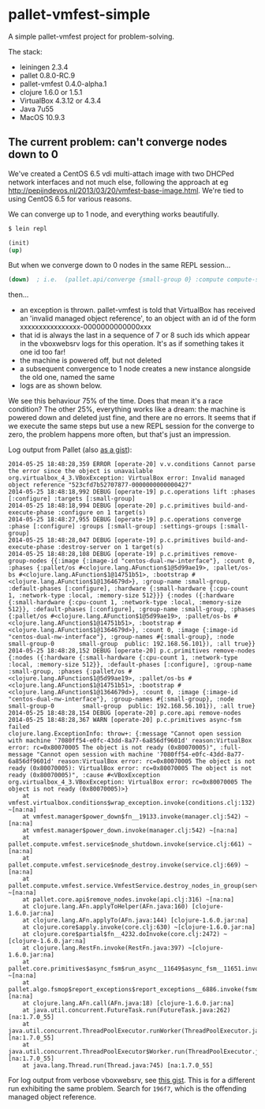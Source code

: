 pallet-vmfest-simple
====================

A simple pallet-vmfest project for problem-solving.

The stack:

* leiningen 2.3.4
* pallet 0.8.0-RC.9
* pallet-vmfest 0.4.0-alpha.1
* clojure 1.6.0 or 1.5.1
* VirtualBox 4.3.12 or 4.3.4
* Java 7u55
* MacOS 10.9.3

The current problem: can't converge nodes down to 0
---------------------------------------------------------------------------------

We've created a CentOS 6.5 vdi multi-attach image with two DHCPed network interfaces and not much else, following the approach at eg http://pepijndevos.nl/2013/03/20/vmfest-base-image.html.  We're tied to using CentOS 6.5 for various reasons.

We can converge up to 1 node, and everything works beautifully.

``` bash
$ lein repl
```

``` clojure
(init)
(up)
```

But when we converge down to 0 nodes in the same REPL session...

``` clojure
(down)  ; i.e.  (pallet.api/converge {small-group 0} :compute compute-service-provider))
```

then...

* an exception is thrown.  pallet-vmfest is told that VirtualBox has received an 'invalid managed object reference', to an object with an id of the form xxxxxxxxxxxxxxxx-0000000000000xxx
* that id is always the last in a sequence of 7 or 8 such ids which appear in the vboxwebsrv logs for this operation.  It's as if something takes it one id too far!
* the machine is powered off, but not deleted
* a subsequent convergence to 1 node creates a new instance alongside the old one, named the same
* logs are as shown below.

We see this behaviour 75% of the time.  Does that mean it's a race condition?  The other 25%, everything works like a dream: the machine is powered down and deleted just fine, and there are no errors.  It seems that if we execute the same steps but use a new REPL session for the converge to zero, the problem happens more often, but that's just an impression.

Log output from Pallet (also [as a gist](https://gist.github.com/jonoflayham/9774cf714c9049af2ac0)):

```
2014-05-25 18:48:28,359 ERROR [operate-20] v.v.conditions Cannot parse the error since the object is unavailable org.virtualbox_4_3.VBoxException: VirtualBox error: Invalid managed object reference "523cfd7b52707877-0000000000000427"
2014-05-25 18:48:18,992 DEBUG [operate-19] p.c.operations lift :phases [:configure] :targets [:small-group]
2014-05-25 18:48:18,994 DEBUG [operate-20] p.c.primitives build-and-execute-phase :configure on 1 target(s)
2014-05-25 18:48:27,955 DEBUG [operate-19] p.c.operations converge :phase [:configure] :groups [:small-group] :settings-groups [:small-group]
2014-05-25 18:48:28,047 DEBUG [operate-19] p.c.primitives build-and-execute-phase :destroy-server on 1 target(s)
2014-05-25 18:48:28,108 DEBUG [operate-19] p.c.primitives remove-group-nodes {{:image {:image-id "centos-dual-nw-interface"}, :count 0, :phases {:pallet/os #<clojure.lang.AFunction$1@5d99ae19>, :pallet/os-bs #<clojure.lang.AFunction$1@14751b51>, :bootstrap #<clojure.lang.AFunction$1@1364679d>}, :group-name :small-group, :default-phases [:configure], :hardware {:small-hardware {:cpu-count 1, :network-type :local, :memory-size 512}}} {:nodes ({:hardware {:small-hardware {:cpu-count 1, :network-type :local, :memory-size 512}}, :default-phases [:configure], :group-name :small-group, :phases {:pallet/os #<clojure.lang.AFunction$1@5d99ae19>, :pallet/os-bs #<clojure.lang.AFunction$1@14751b51>, :bootstrap #<clojure.lang.AFunction$1@1364679d>}, :count 0, :image {:image-id "centos-dual-nw-interface"}, :group-names #{:small-group}, :node  small-group-0	    small-group	 public: 192.168.56.101}), :all true}}
2014-05-25 18:48:28,152 DEBUG [operate-20] p.c.primitives remove-nodes {:nodes ({:hardware {:small-hardware {:cpu-count 1, :network-type :local, :memory-size 512}}, :default-phases [:configure], :group-name :small-group, :phases {:pallet/os #<clojure.lang.AFunction$1@5d99ae19>, :pallet/os-bs #<clojure.lang.AFunction$1@14751b51>, :bootstrap #<clojure.lang.AFunction$1@1364679d>}, :count 0, :image {:image-id "centos-dual-nw-interface"}, :group-names #{:small-group}, :node  small-group-0	    small-group	 public: 192.168.56.101}), :all true}
2014-05-25 18:48:28,154 DEBUG [operate-20] p.core.api remove-nodes
2014-05-25 18:48:28,367 WARN [operate-20] p.c.primitives async-fsm failed
clojure.lang.ExceptionInfo: throw+: {:message "Cannot open session with machine '7080ff54-e0fc-43dd-8a77-6a856df9601d' reason:VirtualBox error: rc=0x80070005 The object is not ready (0x80070005)", :full-message "Cannot open session with machine '7080ff54-e0fc-43dd-8a77-6a856df9601d' reason:VirtualBox error: rc=0x80070005 The object is not ready (0x80070005): VirtualBox error: rc=0x80070005 The object is not ready (0x80070005)", :cause #<VBoxException org.virtualbox_4_3.VBoxException: VirtualBox error: rc=0x80070005 The object is not ready (0x80070005)>}
	at vmfest.virtualbox.conditions$wrap_exception.invoke(conditions.clj:132) ~[na:na]
	at vmfest.manager$power_down$fn__19133.invoke(manager.clj:542) ~[na:na]
	at vmfest.manager$power_down.invoke(manager.clj:542) ~[na:na]
	at pallet.compute.vmfest.service$node_shutdown.invoke(service.clj:661) ~[na:na]
	at pallet.compute.vmfest.service$node_destroy.invoke(service.clj:669) ~[na:na]
	at pallet.compute.vmfest.service.VmfestService.destroy_nodes_in_group(service.clj:864) ~[na:na]
	at pallet.core.api$remove_nodes.invoke(api.clj:316) ~[na:na]
	at clojure.lang.AFn.applyToHelper(AFn.java:160) [clojure-1.6.0.jar:na]
	at clojure.lang.AFn.applyTo(AFn.java:144) [clojure-1.6.0.jar:na]
	at clojure.core$apply.invoke(core.clj:630) ~[clojure-1.6.0.jar:na]
	at clojure.core$partial$fn__4232.doInvoke(core.clj:2472) ~[clojure-1.6.0.jar:na]
	at clojure.lang.RestFn.invoke(RestFn.java:397) ~[clojure-1.6.0.jar:na]
	at pallet.core.primitives$async_fsm$run_async__11649$async_fsm__11651.invoke(primitives.clj:42) ~[na:na]
	at pallet.algo.fsmop$report_exceptions$report_exceptions__6886.invoke(fsmop.clj:64) [na:na]
	at clojure.lang.AFn.call(AFn.java:18) [clojure-1.6.0.jar:na]
	at java.util.concurrent.FutureTask.run(FutureTask.java:262) [na:1.7.0_55]
	at java.util.concurrent.ThreadPoolExecutor.runWorker(ThreadPoolExecutor.java:1145) [na:1.7.0_55]
	at java.util.concurrent.ThreadPoolExecutor$Worker.run(ThreadPoolExecutor.java:615) [na:1.7.0_55]
	at java.lang.Thread.run(Thread.java:745) [na:1.7.0_55]
```

For log output from verbose vboxwebsrv, see [this gist](https://gist.github.com/jonoflayham/18ff04d42cc73e54dadb).  This is for a different run exhibiting the same problem.  Search for ```196f7```, which is the offending managed object reference.
